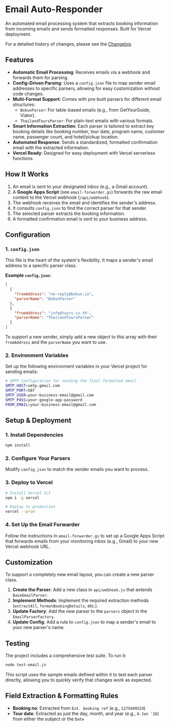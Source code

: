 # Email Auto-Responder

An automated email processing system that extracts booking information from incoming emails and sends formatted responses. Built for Vercel deployment.

For a detailed history of changes, please see the [Changelog](CHANGELOG.md).

## Features

- **Automatic Email Processing**: Receives emails via a webhook and forwards them for parsing.
- **Config-Driven Parsing**: Uses a `config.json` file to map sender email addresses to specific parsers, allowing for easy customization without code changes.
- **Multi-Format Support**: Comes with pre-built parsers for different email structures:
  - `BokunParser`: For table-based emails (e.g., from GetYourGuide, Viator).
  - `ThailandToursParser`: For plain-text emails with various formats.
- **Smart Information Extraction**: Each parser is tailored to extract key booking details like booking number, tour date, program name, customer name, passenger count, and hotel/pickup location.
- **Automated Response**: Sends a standardized, formatted confirmation email with the extracted information.
- **Vercel Ready**: Designed for easy deployment with Vercel serverless functions.

## How It Works

1.  An email is sent to your designated inbox (e.g., a Gmail account).
2.  A **Google Apps Script** (see `email-forwarder.gs`) forwards the raw email content to the Vercel webhook (`/api/webhook`).
3.  The webhook receives the email and identifies the sender's address.
4.  It consults `config.json` to find the correct parser for that sender.
5.  The selected parser extracts the booking information.
6.  A formatted confirmation email is sent to your business address.

## Configuration

### 1. `config.json`

This file is the heart of the system's flexibility. It maps a sender's email address to a specific parser class.

**Example `config.json`:**
```json
[
  {
    "fromAddress": "no-reply@bokun.io",
    "parserName": "BokunParser"
  },
  {
    "fromAddress": "info@tours.co.th",
    "parserName": "ThailandToursParser"
  }
]
```
To support a new sender, simply add a new object to this array with their `fromAddress` and the `parserName` you want to use.

### 2. Environment Variables

Set up the following environment variables in your Vercel project for sending emails:

```bash
# SMTP Configuration for sending the final formatted email
SMTP_HOST=smtp.gmail.com
SMTP_PORT=587
SMTP_USER=your-business-email@gmail.com
SMTP_PASS=your-google-app-password
FROM_EMAIL=your-business-email@gmail.com
```

## Setup & Deployment

### 1. Install Dependencies
```bash
npm install
```

### 2. Configure Your Parsers
Modify `config.json` to match the sender emails you want to process.

### 3. Deploy to Vercel
```bash
# Install Vercel CLI
npm i -g vercel

# Deploy to production
vercel --prod
```

### 4. Set Up the Email Forwarder
Follow the instructions in `email-forwarder.gs` to set up a Google Apps Script that forwards emails from your monitoring inbox (e.g., Gmail) to your new Vercel webhook URL.

## Customization

To support a completely new email layout, you can create a new parser class.

1.  **Create the Parser**: Add a new class in `api/webhook.js` that extends `BaseEmailParser`.
2.  **Implement Methods**: Implement the required extraction methods (`extractAll`, `formatBookingDetails`, etc.).
3.  **Update Factory**: Add the new parser to the `parsers` object in the `EmailParserFactory`.
4.  **Update Config**: Add a rule to `config.json` to map a sender's email to your new parser's name.

## Testing

The project includes a comprehensive test suite. To run it:
```bash
node test-email.js
```
This script uses the sample emails defined within it to test each parser directly, allowing you to quickly verify that changes work as expected.

## Field Extraction & Formatting Rules

- **Booking no**: Extracted from `Ext. booking ref` (e.g., `1275699329`)
- **Tour date**: Extracted as just the day, month, and year (e.g., `8.Jan '26`) from either the subject or the `Date`